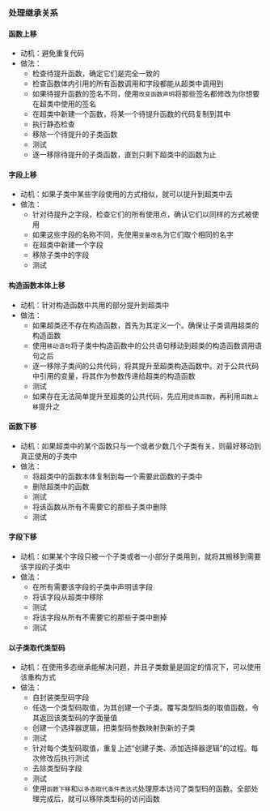 ### 处理继承关系



#### 函数上移

- 动机：避免重复代码
- 做法：
  - 检查待提升函数，确定它们是完全一致的
  - 检查函数体内引用的所有函数调用和字段都能从超类中调用到
  - 如果待提升函数的签名不同，使用`改变函数声明`将那些签名都修改为你想要在超类中使用的签名
  - 在超类中新建一个函数，将某一个待提升函数的代码复制到其中
  - 执行静态检查
  - 移除一个待提升的子类函数
  - 测试
  - 逐一移除待提升的子类函数，直到只剩下超类中的函数为止


#### 字段上移

- 动机：如果子类中某些字段使用的方式相似，就可以提升到超类中去
- 做法：
  - 针对待提升之字段，检查它们的所有使用点，确认它们以同样的方式被使用
  - 如果这些字段的名称不同，先使用`变量改名`为它们取个相同的名字
  - 在超类中新建一个字段
  - 移除子类中的字段
  - 测试


#### 构造函数本体上移

- 动机：针对构造函数中共用的部分提升到超类中
- 做法：
  - 如果超类还不存在构造函数，首先为其定义一个。确保让子类调用超类的构造函数
  - 使用`移动语句`将子类中构造函数中的公共语句移动到超类的构造函数调用语句之后
  - 逐一移除子类间的公共代码，将其提升至超类构造函数中。对于公共代码中引用的变量，将其作为参数传递给超类的构造函数
  - 测试
  - 如果存在无法简单提升至超类的公共代码，先应用`提炼函数`，再利用`函数上移`提升之


#### 函数下移

- 动机：如果超类中的某个函数只与一个或者少数几个子类有关，则最好移动到真正使用的子类中
- 做法：
  - 将超类中的函数本体复制到每一个需要此函数的子类中
  - 删除超类中的函数
  - 测试
  - 将该函数从所有不需要它的那些子类中删除
  - 测试


#### 字段下移

- 动机：如果某个字段只被一个子类或者一小部分子类用到，就将其搬移到需要该字段的子类中
- 做法：
  - 在所有需要该字段的子类中声明该字段
  - 将该字段从超类中移除
  - 测试
  - 将该字段从所有不需要它的那些子类中删掉
  - 测试


#### 以子类取代类型码

- 动机：在使用多态继承能解决问题，并且子类数量是固定的情况下，可以使用该重构方式
- 做法：
  - 自封装类型码字段
  - 任选一个类型码取值，为其创建一个子类。覆写类型码类的取值函数，令其返回该类型码的字面量值
  - 创建一个选择器逻辑，把类型码参数映射到新的子类
  - 测试
  - 针对每个类型码取值，重复上述“创建子类、添加选择器逻辑”的过程。每次修改后执行测试
  - 去除类型码字段
  - 测试
  - 使用`函数下移`和`以多态取代条件表达式`处理原本访问了类型码的函数。全部处理完成后，就可以移除类型码的访问函数
